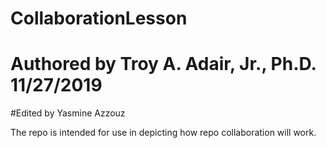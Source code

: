 # CollaborationLesson
# Authored by Troy A. Adair, Jr., Ph.D. 11/27/2019
#Edited by Yasmine Azzouz

The repo is intended for use in depicting how repo collaboration will work.
